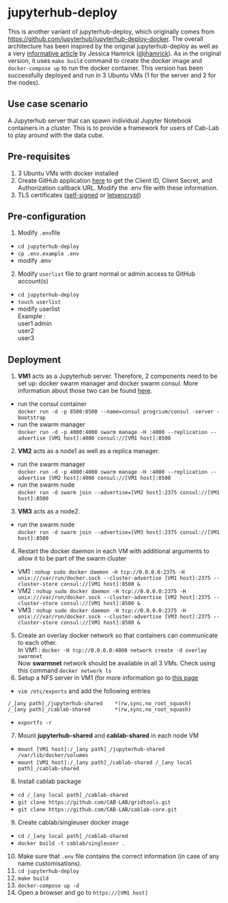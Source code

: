 # jupyterhub-deploy

This is another variant of jupyterhub-deploy, which originally comes from https://github.com/jupyterhub/jupyterhub-deploy-docker. The overall architecture has been inspired by the original jupyterhub-deploy as well as a very [informative article](https://developer.rackspace.com/blog/deploying-jupyterhub-for-education/) by Jessica Hamrick ([@jhamrick](https://github.com/jhamrick)). As in the original version, it uses ``make build`` command to create the docker image and ``docker-compose up`` to run the docker container. This version has been successfully deployed and run in 3 Ubuntu VMs (1 for the server and 2 for the nodes).

## Use case scenario
A Jupyterhub server that can spawn individual Jupyter Notebook containers in a cluster. This is to provide a framework for users of Cab-Lab to play around with the data cube. 

## Pre-requisites
1. 3 Ubuntu VMs with docker installed
2. Create GitHub application [here](https://github.com/settings/applications/new) to get the Client ID, Client Secret, and Authorization callback URL. Modify the .env file with these information.
3. TLS certificates ([self-signed](https://jupyter-notebook.readthedocs.io/en/latest/public_server.html#using-ssl-for-encrypted-communication) or [letsencrypt](https://letsencrypt.org/))

## Pre-configuration
1. Modify `.env`file  
  * `cd jupyterhub-deploy`  
  * `cp .env.example .env`  
  * modify .env
2. Modify `userlist` file to grant normal or admin access to GitHub account(s)  
  * `cd jupyterhub-deploy`  
  * `touch userlist`
  * modify userlist  
     Example :  
     user1 admin  
     user2  
     user3

## Deployment
1. **VM1** acts as a Jupyterhub server. Therefore, 2 components need to be set up: docker swarm manager and docker swarm consul. More information about those two can be found [here](https://docs.docker.com/swarm/install-manual/).
  * run the consul container  
     ```docker run -d -p 8500:8500 --name=consul progrium/consul -server -bootstrap```
  * run the swarm manager  
      ```docker run -d -p 4000:4000 swarm manage -H :4000 --replication --advertise [VM1 host]:4000 consul://[VM1 host]:8500```
2. **VM2** acts as a node1 as well as a replica manager. 
  * run the swarm manager  
     ```docker run -d -p 4000:4000 swarm manage -H :4000 --replication --advertise [VM2 host]:4000 consul://[VM1 host]:8500```
  * run the swarm node  
     ```docker run -d swarm join --advertise=[VM2 host]:2375 consul://[VM1 host]:8500```
3. **VM3** acts as a node2.
  * run the swarm node  
     ```docker run -d swarm join --advertise=[VM3 host]:2375 consul://[VM1 host]:8500```
4. Restart the docker daemon in each VM with additional arguments to allow it to be part of the swarm cluster  
  * VM1 : `nohup sudo docker daemon -H tcp://0.0.0.0:2375 -H unix:///var/run/docker.sock --cluster-advertise [VM1 host]:2375 --cluster-store consul://[VM1 host]:8500 &`  
  * VM2 : `nohup sudo docker daemon -H tcp://0.0.0.0:2375 -H unix:///var/run/docker.sock --cluster-advertise [VM2 host]:2375 --cluster-store consul://[VM1 host]:8500 &`  
  * VM3 : `nohup sudo docker daemon -H tcp://0.0.0.0:2375 -H unix:///var/run/docker.sock --cluster-advertise [VM3 host]:2375 --cluster-store consul://[VM1 host]:8500 &`
5. Create an overlay docker network so that containers can communicate to each other.  
   In VM1 : ```docker -H tcp://0.0.0.0:4000 network create -d overlay swarmnet```  
   Now **swarmnet** network should be available in all 3 VMs. Check using this command `docker network ls`
6. Setup a NFS server in VM1 (for more information go to [this page](http://www.tldp.org/HOWTO/NFS-HOWTO/server.html)  
  * ``vim /etc/exports`` and add the following entries  
 ```
 /_[any path]_/jupyterhub-shared    *(rw,sync,no_root_squash)  
 /_[any path]_/cablab-shared        *(rw,sync,no_root_squash)
 ```
  * ``exportfs -r``
7. Mount **jupyterhub-shared** and **cablab-shared** in each node VM  
  * `mount [VM1 host]:/_[any path]_/jupyterhub-shared /var/lib/docker/volumes`  
  * `mount [VM1 host]:/_[any path]_/cablab-shared /_[any local path]_/cablab-shared`
8. Install cablab package  
  * `cd /_[any local path]_/cablab-shared`  
  * `git clone https://github.com/CAB-LAB/gridtools.git`  
  * `git clone https://github.com/CAB-LAB/cablab-core.git`
9. Create cablab/singleuser docker image  
  * `cd /_[any local path]_/cablab-shared`  
  * `docker build -t cablab/singleuser .`  
10. Make sure that `.env` file contains the correct information (in case of any name customisations). 
11. `cd jupyterhub-deploy`
12. `make build`
13. `docker-compose up -d`
14. Open a browser and go to `https://[VM1 host]`
